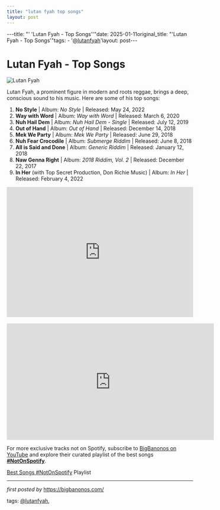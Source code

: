 ```yaml
---
title: "lutan fyah top songs"
layout: post
---
```

---title: "' 'Lutan Fyah - Top Songs''"date: 2025-01-11original_title: "'Lutan Fyah - Top Songs'"tags:  - '[@lutanfyah](/tags/lutanfyah/)'layout: post---<h1>Lutan Fyah - Top Songs</h1><img alt="Lutan Fyah" src="https://easystar.com/wp-content/uploads/2020/10/Lutan-1200x800-1.png" /> <p>Lutan Fyah, a prominent figure in modern and roots reggae, brings a deep, conscious sound to his music. Here are some of his top songs:</p> <ol> <li><strong>No Style</strong> | Album: <em>No Style</em> | Released: May 24, 2022</li> <li><strong>Way with Word</strong> | Album: <em>Way with Word</em> | Released: March 6, 2020</li> <li><strong>Nuh Hail Dem</strong> | Album: <em>Nuh Hail Dem - Single</em> | Released: July 12, 2019</li> <li><strong>Out of Hand</strong> | Album: <em>Out of Hand</em> | Released: December 14, 2018</li> <li><strong>Mek We Party</strong> | Album: <em>Mek We Party</em> | Released: June 29, 2018</li> <li><strong>Nuh Fear Crocodile</strong> | Album: <em>Submerge Riddim</em> | Released: June 8, 2018</li> <li><strong>All is Said and Done</strong> | Album: <em>Generic Riddim</em> | Released: January 12, 2018</li> <li><strong>Naw Genna Right</strong> | Album: <em>2018 Riddim, Vol. 2</em> | Released: December 22, 2017</li> <li><strong>In Her</strong> (with Top Secret Production, Don Richie Music) | Album: <em>In Her</em> | Released: February 4, 2022</li></ol> <div> <iframe allow="autoplay; clipboard-write; encrypted-media; fullscreen; picture-in-picture" allowfullscreen="" frameborder="0" height="352" loading="lazy" src="https://open.spotify.com/embed/playlist/0aG2Metaspy0T31ZyuA6Gb?utm_source=generator" width="100%"></iframe></div> <br /><iframe allow="accelerometer; autoplay; encrypted-media; gyroscope; picture-in-picture" allowfullscreen="" frameborder="0" height="315" src="https://www.youtube.com/embed/videoseries?list=PLtuNtuTatqI0Ns_2EAVMV09vms1bSu14Q" width="560"></iframe><!--Subscribe and Playlist Links--><div>    <p>For more exclusive tracks not on Spotify, subscribe to <a href="https://www.youtube.com/[@BigBanonos](/tags/BigBanonos/)" target="_blank">BigBanonos on YouTube</a> and explore their curated playlist of the best songs <strong>[#NotOnSpotify](/tags/NotOnSpotify/)</strong>.</p>    <p><a href="https://www.youtube.com/playlist?list=PLtuNtuTatqI0kFahUCbtbfenC_ET5O_tr" target="_blank">Best Songs [#NotOnSpotify](/tags/NotOnSpotify/) Playlist<br /></a></p></div><hr /><p><em>first posted by</em> <a href="https://bigbanonos.com/" rel="noopener" target="_new">https://bigbanonos.com/</a></p><p>tags: [@lutanfyah](/tags/lutanfyah/),</p>